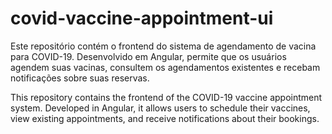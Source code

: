 # covid-vaccine-appointment-ui
Este repositório contém o frontend do sistema de agendamento de vacina para COVID-19. Desenvolvido em Angular, permite que os usuários agendem suas vacinas, consultem os agendamentos existentes e recebam notificações sobre suas reservas.

This repository contains the frontend of the COVID-19 vaccine appointment system. Developed in Angular, it allows users to schedule their vaccines, view existing appointments, and receive notifications about their bookings.
